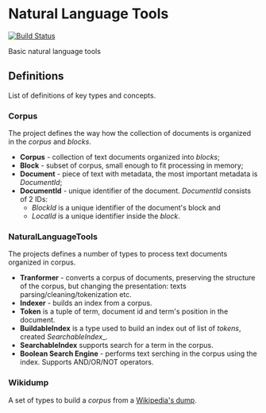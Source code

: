 # Natural Language Tools

[![Build Status](https://dev.azure.com/aligusnet/NaturalLanguageTools/_apis/build/status/aligusnet.NaturalLanguageTools?branchName=master)](https://dev.azure.com/aligusnet/NaturalLanguageTools/_build/latest?definitionId=2&branchName=master)

Basic natural language tools

## Definitions

List of definitions of key types and concepts.

### Corpus

The project defines the way how the collection of documents is organized in the _corpus_ and _blocks_.

* __Corpus__ - collection of text documents organized into _blocks_;
* __Block__ - subset of corpus, small enough to fit processing in memory;
* __Document__ - piece of text with metadata, the most important metadata is _DocumentId_;
* __DocumentId__ - unique identifier of the document. _DocumentId_ consists of 2 IDs: 
  * _BlockId_ is a unique identifier of the document's block and
  * _LocalId_ is a unique identifier inside the _block_.

### NaturalLanguageTools

The projects defines a number of types to process text documents organized in corpus.

* __Tranformer__ - converts a corpus of documents, preserving the structure of the corpus, but changing the presentation: texts parsing/cleaning/tokenization etc.
* __Indexer__ - builds an index from a corpus.
* __Token__ is a tuple of term, document id and term's position in the document.
* __BuildableIndex__ is a type used to build an index out of list of _tokens_, created _SearchableIndex__.
* __SearchableIndex__ supports search for a term in the corpus.
* __Boolean Search Engine__ - performs text serching in the corpus using the index. Supports AND/OR/NOT operators.

### Wikidump

A set of types to build a _corpus_ from a [Wikipedia's dump](https://dumps.wikimedia.org/).
